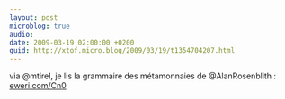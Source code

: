 ```yaml
---
layout: post
microblog: true
audio: 
date: 2009-03-19 02:00:00 +0200
guid: http://xtof.micro.blog/2009/03/19/t1354704207.html
---
```

via @mtirel, je lis la grammaire des métamonnaies de @AlanRosenblith :  [eweri.com/Cn0](http://eweri.com/Cn0)
